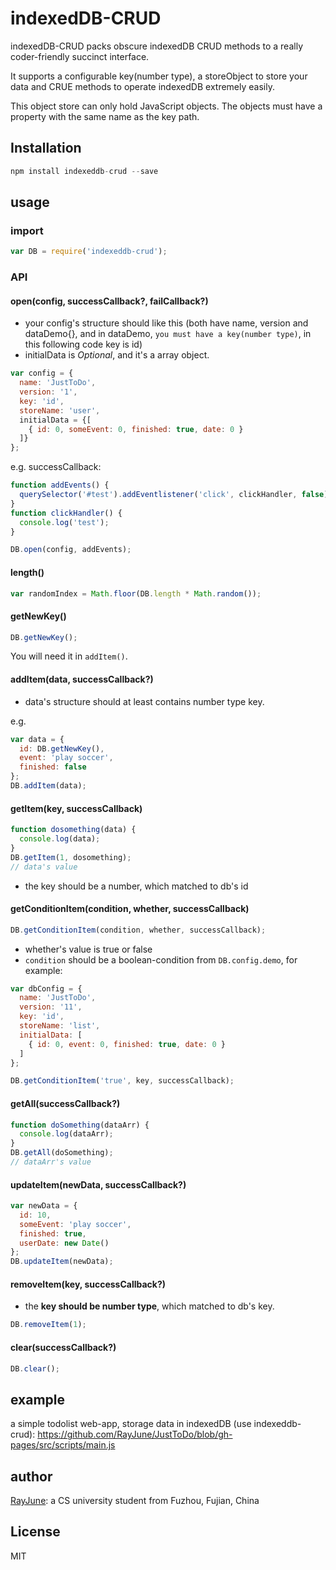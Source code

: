 # indexedDB-CRUD

indexedDB-CRUD packs obscure indexedDB CRUD methods to a really coder-friendly succinct interface.

It supports a configurable key(number type), a storeObject to store your data and CRUE methods to operate indexedDB extremely easily.

This object store can only hold JavaScript objects. The objects must have a property with the same name as the key path.

## Installation

```javascript
npm install indexeddb-crud --save
```

## usage

### import

```javascript
var DB = require('indexeddb-crud');
```

### API

#### open(config, successCallback?, failCallback?)

* your config's structure should like this (both have name, version and dataDemo{}, and in dataDemo, `you must have a key(number type)`, in this following code key is id)
* initialData is *Optional*, and it's a array object.

```javascript
var config = {  
  name: 'JustToDo',
  version: '1',
  key: 'id',
  storeName: 'user',
  initialData = {[
    { id: 0, someEvent: 0, finished: true, date: 0 }
  ]}
};
```

e.g. successCallback:

```javascript
function addEvents() {
  querySelector('#test').addEventlistener('click', clickHandler, false);
}
function clickHandler() {
  console.log('test');
}

DB.open(config, addEvents);
```

#### length()

```javascript
var randomIndex = Math.floor(DB.length * Math.random());
```

#### getNewKey()

```javascript
DB.getNewKey();
```

You will need it in `addItem()`.

#### addItem(data, successCallback?)

* data's structure should at least contains number type key.

e.g.

```javascript
var data = { 
  id: DB.getNewKey(), 
  event: 'play soccer', 
  finished: false 
};
DB.addItem(data);
```

#### getItem(key, successCallback)

```javascript
function dosomething(data) {
  console.log(data);
}
DB.getItem(1, dosomething);
// data's value
```

* the key should be a number, which matched to db's id

#### getConditionItem(condition, whether, successCallback)

```javascript
DB.getConditionItem(condition, whether, successCallback);
```

* whether's value is true or false
* `condition` should be a boolean-condition from `DB.config.demo`, for example:

```javascript
var dbConfig = {
  name: 'JustToDo',
  version: '11',
  key: 'id',
  storeName: 'list',
  initialData: [
    { id: 0, event: 0, finished: true, date: 0 }
  ]
};

DB.getConditionItem('true', key, successCallback);
```

#### getAll(successCallback?)

```javascript
function doSomething(dataArr) {
  console.log(dataArr);
}
DB.getAll(doSomething);
// dataArr's value
```

#### updateItem(newData, successCallback?)

```javascript
var newData = {
  id: 10,
  someEvent: 'play soccer',
  finished: true,
  userDate: new Date()
};
DB.updateItem(newData);
```

#### removeItem(key, successCallback?)

* the **key should be number type**, which matched to db's key.

```javascript
DB.removeItem(1);
```

#### clear(successCallback?)

```javascript
DB.clear();
```

## example

a simple todolist web-app, storage data in indexedDB (use indexeddb-crud): https://github.com/RayJune/JustToDo/blob/gh-pages/src/scripts/main.js

## author

[RayJune](http://rayjune.xyz/about): a CS university student from Fuzhou, Fujian, China

## License

MIT